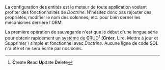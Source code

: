 La configuration des entités est le moteur de toute application voulant profiter des fonctionnalités de *Doctrine*. N'hésitez donc pas rajouter des propriétés, modifier le nom des colonnes, etc. pour bien cerner les mécanismes derrière l'ORM.

La première opération de sauvegarde n'est que le début d'une longue série pour obtenir rapidement [un système de **C**RUD[^crud]](https://zestedesavoir.com/contenus/1280/creez-une-api-rest-avec-symfony-3/developpement-de-lapi-rest/creer-et-supprimer-des-ressources/) (**Créer**, Lire, Mettre à jour et Supprimer ) simple et fonctionnel avec *Doctrine*. Aucune ligne de code SQL n'a été et ne sera écrite par nos soins.

[^crud]: **C**reate **R**ead **U**pdate **D**elete
